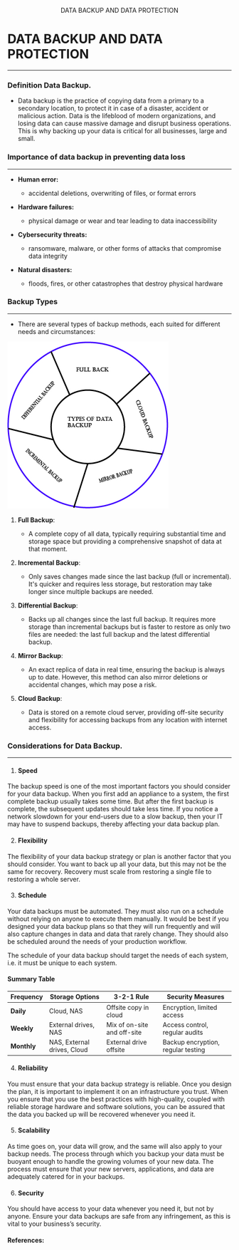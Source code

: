 <p align="center" width="100%">DATA BACKUP AND DATA PROTECTION</p>

# DATA BACKUP AND DATA PROTECTION

  
  ---

  ### Definition Data Backup.

+ Data backup is the practice of copying data from a primary to a secondary location, to protect it in case of a disaster, accident or malicious action. Data is the lifeblood of modern organizations, and losing data can cause massive damage and disrupt business operations. This is why backing up your data is critical for all businesses, large and small.

### Importance of data backup in preventing data loss
---
+ **Human error:** 

  - accidental deletions, overwriting of files, or format errors
+ **Hardware failures:** 

  - physical damage or wear and tear leading to data inaccessibility
+ **Cybersecurity threats:** 

  - ransomware, malware, or other forms of attacks that compromise data integrity
+ **Natural disasters:** 

  - floods, fires, or other catastrophes that destroy physical hardware

### Backup Types
---
  - There are several types of backup methods, each suited for different needs and circumstances:
  
  ![The types of data backup](/images/Types-of-data-backup.jpg)



1.  **Full Backup**:

    - A complete copy of all data, typically requiring substantial time and storage space but providing a comprehensive snapshot of data at that moment.
   
3.  **Incremental Backup**:

    - Only saves changes made since the last backup (full or incremental). It's quicker and requires less storage, but restoration may take longer since multiple backups are needed.

5.  **Differential Backup**: 

    - Backs up all changes since the last full backup. It requires more storage than incremental backups but is faster to restore as only two files are needed: the last full backup and the latest differential backup.

6.  **Mirror Backup**: 

    - An exact replica of data in real time, ensuring the backup is always up to date. However, this method can also mirror deletions or accidental changes, which may pose a risk.

7.  **Cloud Backup**: 

    - Data is stored on a remote cloud server, providing off-site security and flexibility for accessing backups from any location with internet access.

### Considerations for Data Backup.

---
1. #### Speed
The backup speed is one of the most important factors you should consider for your data backup. When you first add an appliance to a system, the first complete backup usually takes some time. But after the first backup is complete, the subsequent updates should take less time. If you notice a network slowdown for your end-users due to a slow backup, then your IT may have to suspend backups, thereby affecting your data backup plan.

2. #### Flexibility
The flexibility of your data backup strategy or plan is another factor that you should consider. You want to back up all your data, but this may not be the same for recovery. Recovery must scale from restoring a single file to restoring a whole server.

3. #### Schedule
Your data backups must be automated. They must also run on a schedule without relying on anyone to execute them manually. It would be best if you designed your data backup plans so that they will run frequently and will also capture changes in data and data that rarely change. They should also be scheduled around the needs of your production workflow.

The schedule of your data backup should target the needs of each system, i.e. it must be unique to each system.

#### Summary Table

| Frequency    | Storage Options      | 3-2-1 Rule              | Security Measures              |
|--------------|----------------------|-------------------------|--------------------------------|
| **Daily**    | Cloud, NAS           | Offsite copy in cloud   | Encryption, limited access     |
| **Weekly**   | External drives, NAS | Mix of on-site and off-site | Access control, regular audits |
| **Monthly**  | NAS, External drives, Cloud | External drive offsite | Backup encryption, regular testing |

4. #### Reliability

You must ensure that your data backup strategy is reliable. Once you design the plan, it is important to implement it on an infrastructure you trust. When you ensure that you use the best practices with high-quality, coupled with reliable storage hardware and software solutions, you can be assured that the data you backed up will be recovered whenever you need it.

5. #### Scalability
As time goes on, your data will grow, and the same will also apply to your backup needs. The process through which you backup your data must be buoyant enough to handle the growing volumes of your new data. The process must ensure that your new servers, applications, and data are adequately catered for in your backups.

6. #### Security
You should have access to your data whenever you need it, but not by anyone. Ensure your data backups are safe from any infringement, as this is vital to your business’s security.

#### References:
